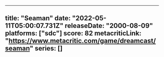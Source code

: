 
---
title: "Seaman"
date: "2022-05-11T05:00:07.731Z"
releaseDate: "2000-08-09"
platforms: ["sdc"]
score: 82
metacriticLink: "https://www.metacritic.com/game/dreamcast/seaman"
series: []
---
